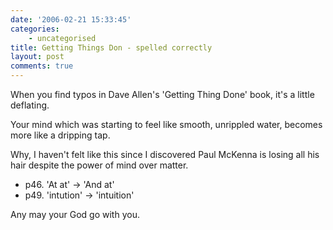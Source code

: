 ```yaml
---
date: '2006-02-21 15:33:45'
categories:
    - uncategorised
title: Getting Things Don - spelled correctly
layout: post
comments: true
---
```

When you find typos in Dave Allen's 'Getting Thing Done' book, it's a
little deflating.

Your mind which was starting to feel like smooth, unrippled water,
becomes more like a dripping tap.

Why, I haven't felt like this since I discovered Paul McKenna is losing
all his hair despite the power of mind over matter.

-   p46. 'At at' -\> 'And at'
-   p49. 'intution' -\> 'intuition'

Any may your God go with you.
